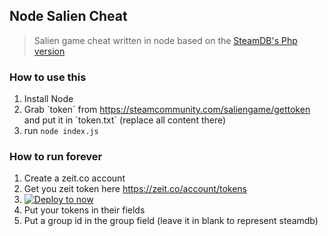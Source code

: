 ## Node Salien Cheat

> Salien game cheat written in node based on the [SteamDB's Php version](https://github.com/SteamDatabase/SalienCheat)

### How to use this

1.  Install Node
2.  Grab \`token\` from https://steamcommunity.com/saliengame/gettoken and put it in \`token.txt\` (replace all content there)
3.  run `node index.js`

### How to run forever

1.  Create a zeit.co account
2.  Get you zeit token here https://zeit.co/account/tokens
3.  [![Deploy to now](https://deploy.now.sh/static/button.svg)](https://deploy.now.sh/?repo=https://github.com/DevNvll/node-salien-cheat&env=TOKEN&env=GROUP)
4.  Put your tokens in their fields
5.  Put a group id in the group field (leave it in blank to represent steamdb)
